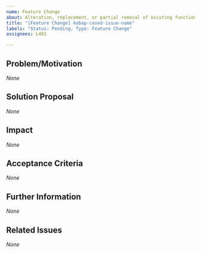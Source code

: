 ```yaml
---
name: Feature Change
about: Alteration, replacement, or partial removal of existing functionality
title: "[Feature Change] kebap-cased-issue-name"
labels: "Status: Pending, Type: Feature Change"
assignees: L483

---
```


<!--
How to use this template:
If the feature's functionality does not change essentially:
  1. Look for the ORIGINAL ISSUE that introduced the feature you want to change and INCLUDE ITS FEATURE NAME in the issue title.
  2. Link the "original issue" inside the "Related Issues" section.
        
  For DRASTIC feature changes, consider replacing the old feature with your idea:
  DO NOT USE A "FEATURE CHANGE REQUEST".
  1. Instead, create a new "feature request" with a new, fitting title.
  2. Then, look for the ORIGINAL ISSUE that introduced the feature you want to replace.
  3. Link the "original issue" in your new "feature request" inside the "Related Issues" section.
  4. As a last step, open a "feature drop request" for the feature you want to replace.
    1. There, state and explain your replacement plans instead of only writing about a "pure" drop.
    2. Link the "original issue" as well as your new "feature request" in your new "feature drop request" inside the "Related Issues" section.

Keep ALL of the text encapsulated in comments, even though it will not be rendered.
ONLY add text in the places that are filled with *None* default and replace *None* with your text.
-->

## Problem/Motivation
<!--
Describe your problem or motivation that caused your feature change request as detailed as possible.
Which needs does the feature not fulfill? Is something missing? Is it too complicated or convoluted?
-->
*None*

## Solution Proposal
<!--
Describe the solution that you have in mind as detailed as possible.
How could the feature be made more useful? How could the feature be simplified? How should the feature work after the changes are applied? How should the changes be integrated?
-->
*None*

## Impact
<!--
Describe potential side effects of your solution proposal, which could cause follow-up issues (in particular feature changes or feature drops), to the best of your knowledge.
-->
*None*

## Acceptance Criteria
<!--
Specify the acceptance criteria as a task list that contains one or more entries.
e.g.:
  - [ ] Do this
  - [ ] Do that
  ...
-->
*None*

## Further Information
<!--
Add additional helpful, issue-related information, such as, links, screenshots, sketches, considerations, thoughts, etc.
-->
*None*

## Related Issues
<!--
Add a bullet point list of related issues that contains one or more entries. It has to contain, at least, the original issue that introduced the feature you want to change.
e.g.:
  - #42
  - #73
  ...
-->
*None*

<!--
Information for contributors about label usage:
        
  - select any number of fitting labels that have a `Flag: ` prefix
  - select any number of fitting labels that have a `For: ` prefix
  - select EXACTLY ONE label that has a `Priority: ` prefix
  - select EXACTLY ONE label that has a `Scope: ` prefix
  - NEVER tamper with the initial `Status: Pending` label when creating an issue
  - NEVER add, remove, or change any associations (or the lack thereof) between an issue and label that has a `Type: ` prefix
        
  Look at the label descriptions to grasp their proper usage and pick the most fitting.
  If more than one `Type: ` label fits the issue, it is a good indicator that the issue mixes concerns.
  You should then split this issue into multiple issues so that each new issue falls EXACTLY INTO ONE category.
-->
